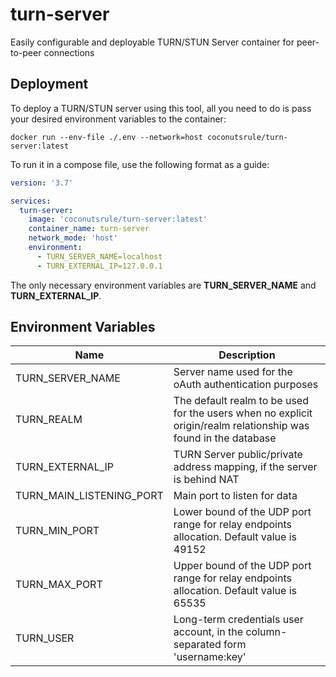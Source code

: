 # turn-server
Easily configurable and deployable TURN/STUN Server container for peer-to-peer connections

## Deployment
To deploy a TURN/STUN server using this tool, all you need to do is pass your desired environment variables to the container:

```shell
docker run --env-file ./.env --network=host coconutsrule/turn-server:latest
```

To run it in a compose file, use the following format as a guide:

```yaml
version: '3.7'

services:
  turn-server:
    image: 'coconutsrule/turn-server:latest'
    container_name: turn-server
    network_mode: 'host'
    environment:
      - TURN_SERVER_NAME=localhost
      - TURN_EXTERNAL_IP=127.0.0.1

```

The only necessary environment variables are <strong>TURN_SERVER_NAME</strong> and <strong>TURN_EXTERNAL_IP</strong>.

## Environment Variables

| Name                     | Description                                                                                                     |
|--------------------------|-----------------------------------------------------------------------------------------------------------------|
| TURN_SERVER_NAME         | Server name used for the oAuth authentication purposes                                                          |
| TURN_REALM               | The default realm to be used for the users when no explicit origin/realm relationship was found in the database |
| TURN_EXTERNAL_IP         | TURN Server public/private address mapping, if the server is behind NAT                                         |
| TURN_MAIN_LISTENING_PORT | Main port to listen for data                                                                                    |
| TURN_MIN_PORT            | Lower bound of the UDP port range for relay endpoints allocation. Default value is 49152                        |
| TURN_MAX_PORT            | Upper bound of the UDP port range for relay endpoints allocation. Default value is 65535                        |
| TURN_USER                | Long-term credentials user account, in the column-separated form 'username:key'                                 |